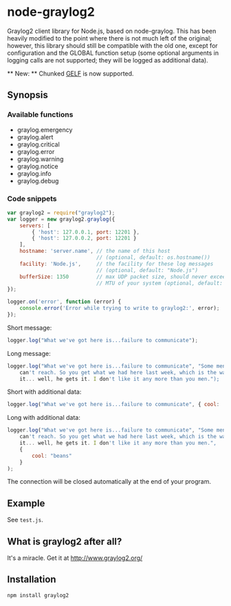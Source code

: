 # node-graylog2

Graylog2 client library for Node.js, based on node-graylog. This
has been heavily modified to the point where there is not much left
of the original; however, this library should still be compatible
with the old one, except for configuration and the GLOBAL function setup
(some optional arguments in logging calls are not supported; they will be
logged as additional data).

** New: ** Chunked [GELF](https://github.com/Graylog2/graylog2-docs/wiki/GELF)
is now supported.

## Synopsis

### Available functions

* graylog.emergency
* graylog.alert
* graylog.critical
* graylog.error
* graylog.warning
* graylog.notice
* graylog.info
* graylog.debug

### Code snippets

```javascript
var graylog2 = require("graylog2");
var logger = new graylog2.graylog({
    servers: [
        { 'host': 127.0.0.1, port: 12201 },
        { 'host': 127.0.0.2, port: 12201 }
    ],
    hostname: 'server.name', // the name of this host
                             // (optional, default: os.hostname())
    facility: 'Node.js',     // the facility for these log messages
                             // (optional, default: "Node.js")
    bufferSize: 1350         // max UDP packet size, should never exceed the
                             // MTU of your system (optional, default: 1400)
});

logger.on('error', function (error) {
    console.error('Error while trying to write to graylog2:', error);
});

```

Short message:

```javascript
logger.log("What we've got here is...failure to communicate");
```

Long message:

```javascript
logger.log("What we've got here is...failure to communicate", "Some men you just
    can't reach. So you get what we had here last week, which is the way he wants
    it... well, he gets it. I don't like it any more than you men.");
```

Short with additional data:

```javascript
logger.log("What we've got here is...failure to communicate", { cool: 'beans' });
```

Long with additional data:

```javascript
logger.log("What we've got here is...failure to communicate", "Some men you just
    can't reach. So you get what we had here last week, which is the way he wants
    it... well, he gets it. I don't like it any more than you men.",
    {
        cool: "beans"
    }
);
```

The connection will be closed automatically at the end of your program.

## Example

See `test.js`.

## What is graylog2 after all?

It's a miracle. Get it at http://www.graylog2.org/

## Installation

    npm install graylog2
